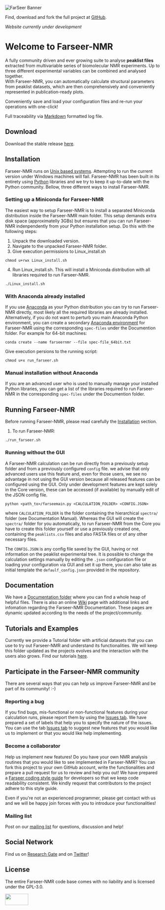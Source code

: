 ![FarSeer Banner](https://github.com/joaomcteixeira/FarSeer-NMR/blob/master/Documentation/Figures/FS_banner.png?raw=true)

Find, download and fork the full project at [GitHub](https://github.com/joaomcteixeira/FarSeer-NMR).

_Website currently under development_

# Welcome to Farseer-NMR

A fully community driven and ever growing suite to analyse **peaklist files** extracted from multivariable series of biomolecular NMR experiments. Up to three different experimental variables can be combined and analysed together.  
With Farseer-NMR, you can automatically calculate structural parameters from peaklist datasets, which are then comprehensively and conveniently represented in publication-ready plots.

Conveniently save and load your configuration files and re-run your operations with one-click!

Full traceability via [Markdown](https://en.wikipedia.org/wiki/Markdown) formatted log file.

## Download

Download the stable release [here](https://github.com/joaomcteixeira/FarSeer-NMR/releases).

## Installation

Farseer-NMR runs on [Unix based systems](https://en.wikipedia.org/wiki/Unix). Attempting to run the current version under Windows machines will fail. Farseer-NMR has been built in its entirety using [Python](https://www.python.org/) libraries and we try to keep it up-to-date with the Python community. Bellow, three different ways to install Farseer-NMR.

### Setting up a Miniconda for Farseer-NMR

The easiest way to setup Farseer-NMR is to install a separated Miniconda distribution inside the Farseer-NMR main folder. This setup demands extra disk space (approximatelly 3GBs) but ensures that you can run Farseer-NMR indenpendently from your Python installation setup. Do this with the following steps:

1. Unpack the downloaded version.
1. Navigate to the unpacked Farseer-NMR folder.
1. Give execution permissions to Linux_install.sh
```
chmod u+rwx Linux_install.sh
```
4. Run Linux_install.sh. This will install a Miniconda distribution with all libraries required to run Farseer-NMR.
```
./Linux_install.sh
```

### With Anaconda already installed

If you use [Anaconda](https://www.anaconda.com/download/) as your Python distribution you can try to run Farseer-NMR directly, most likely all the required libraries are already installed. Alternatively, if you do not want to perturb you main Anaconda Python environment, you can create a secondary [Anaconda environment](https://conda.io/docs/user-guide/tasks/manage-environments.html) for Farseer-NMR using the corresponding `spec-files` under the Documention folder. For example for 64-bit machines:

```
conda create --name farseernmr --file spec-file_64bit.txt
```

Give execution persions to the running script:
```
chmod u+x run_farseer.sh
```

### Manual installation without Anaconda

If you are an advanced user who is used to manually manage your installed Python libraries, you can get a list of the libraries required to run Farseer-NMR in the corresponding `spec-files` under the Documention folder.

## Running Farseer-NMR

Before running Farseer-NMR, please read carefully the [Installation](https://joaomcteixeira.github.io/FarSeer-NMR/#installation) section.

1. To run Farseer-NMR:
```
./run_farseer.sh
```

### Running without the GUI

A Farseer-NMR calculation can be run directly from a previously setup folder and from a previously configured `config` file. we advise that only advanced users use this feature and, even for those users, we see no advantage in not using the GUI version because all released features can be configured using the GUI. Only under development features are kept solely in the Core version, these can be accessed (if available) by manually edit of the JSON config file.

```
python <path_to>/farseemain.py <CALCULATION_FOLDER> <CONFIG.JSON>
```

where ```CALCULATION_FOLDER``` is the folder containing the hierarchical ```spectra/``` folder (see Documentation Manual). Whereas the GUI will create the ```spectra/``` folder for you automatically, to run Farseer-NMR from the Core you have to create this folder yourself or use a previously created one, containing the ```peaklists.csv``` files and also FASTA files or of any other necessary files.

The ```CONFIG.JSON``` is any config file saved by the GUI, having or not information on the peaklist experimental tree. It is possible to change the calculation settings manually by editing the ```.json``` configuration file or loading your configuration via GUI and set it up there, you can also take as initial template the ```defaulf_config.json``` provided in the repository.

## Documentation

We have a [Documentation folder](https://github.com/joaomcteixeira/FarSeer-NMR/tree/master/Documentation) where you can find a whole heap of helpful files. There is also an online [Wiki](https://github.com/joaomcteixeira/FarSeer-NMR/wiki) page with additional links and infomation regarding the Farseer-NMR Documentation. These pages are dynamic updated according to the needs of the project/community.

## Tutorials and Examples

Currently we provide a Tutorial folder with artificial datasets that you can use to try out Farseer-NMR and understand its functionalities. We will keep this folder updated as the projects evolves and the interaction with the users also grows. Find our tutorials [here](https://github.com/joaomcteixeira/FarSeer-NMR/tree/master/Documentation/Tutorial_Datasets).

## Participate in the Farseer-NMR community

There are several ways that you can help us improve Farseer-NMR and be part of its community! :-)  

### Reporting a bug

If you find bugs, mis-functional or non-functional features during your calculation runs, please report them by using the [Issues tab](https://github.com/joaomcteixeira/FarSeer-NMR/issues). We have prepared a set of labels that help you to specify the nature of the issues. You can use the tab [Issues tab](https://github.com/joaomcteixeira/FarSeer-NMR/issues) to suggest new features that you would like us to implement or that you would like help implementing.

### Become a collaborator

Help us implement new features! Do you have your own NMR analysis routines that you would like to see implemented in Farseer-NMR? You can fork this project to your own GitHub account, write the functionalities and prepare a pull request for us to review and help you out! We have prepared a [Farseer coding style guide](https://github.com/joaomcteixeira/FarSeer-NMR/blob/master/Documentation/Code_Style_Guide_for_Developers.md) for developers so that we keep code readability consistent. We kindly request that contributors to the project adhere to this style guide.

Even if you're not an experienced programmer, please get contact with us and we will be happy join forces with you to introduce your functionalities!

### Mailing list

Post on our [mailing list](https://groups.google.com/forum/#!forum/farseer-nmr) for questions, discussion and help!

## Social Network

Find us on [Research Gate](https://www.researchgate.net/project/Farseer-NMR-automatic-treatment-and-plotting-of-large-scale-NMR-titration-data) and on [Twitter](https://twitter.com/farseer_nmr)!

## License

The entire Farseer-NMR code base comes with no liability and is licensed under the GPL-3.0.

<a href="https://www.gnu.org/licenses/gpl-3.0.en.html"><img src="https://upload.wikimedia.org/wikipedia/commons/thumb/9/93/GPLv3_Logo.svg/1200px-GPLv3_Logo.svg.png" width="75" height="37"></a>
